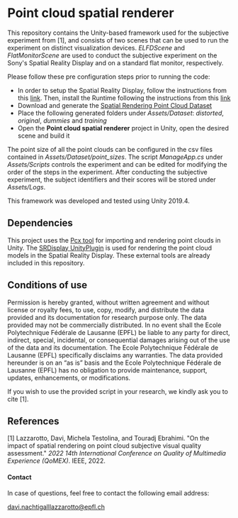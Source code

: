 # Point cloud spatial renderer

This repository contains the Unity-based framework used for the subjective experiment from [1], and consists of two scenes that can be used to run the experiment on distinct visualization devices. *ELFDScene* and *FlatMonitorScene* are used to conduct the subjective experiment on the Sony's Spatial Reality Display and on a standard flat monitor, respectively. 

Please follow these pre configuration steps prior to running the code: 

* In order to setup the Spatial Reality Display, follow the instructions from this [link](https://www.sony.net/Products/Developer-Spatial-Reality-display/en/develop/Setup/SetupSRDisplay.html). Then, install the Runtime following the instructions from this [link](https://www.sony.net/Products/Developer-Spatial-Reality-display/en/develop/Setup/SetupSRRuntime.html)
* Download and generate the [Spatial Rendering Point Cloud Dataset](https://www.epfl.ch/labs/mmspg/downloads/sr-pcd/)
* Place the following generated folders under *Assets/Dataset*: *distorted*, *original*, *dummies* and *training*
* Open the **Point cloud spatial renderer** project in Unity, open the desired scene and build it

The point size of all the point clouds can be configured in the csv files contained in *Assets/Dataset/point_sizes*. The script *ManageApp.cs* under *Assets/Scripts* controls the experiment and can be edited for modifying the order of the steps in the experiment. After conducting the subjective experiment, the subject identifiers and their scores will be stored under *Assets/Logs*. 

This framework was developed and tested using Unity 2019.4. 

## Dependencies

This project uses the [Pcx tool](https://github.com/keijiro/Pcx) for importing and rendering point clouds in Unity. The [SRDisplay UnityPlugin](https://www.sony.net/Products/Developer-Spatial-Reality-display/en/develop/Unity/Setup.html) is used for rendering the point cloud models in the Spatial Reality Display. These external tools are already included in this repository. 

## Conditions of use

Permission is hereby granted, without written agreement and without license or royalty fees, to use, copy, modify, and distribute the data provided and its documentation for research purpose only. The data provided may not be commercially distributed. In no event shall the Ecole Polytechnique Fédérale de Lausanne (EPFL) be liable to any party for direct, indirect, special, incidental, or consequential damages arising out of the use of the data and its documentation. The Ecole Polytechnique Fédérale de Lausanne (EPFL) specifically disclaims any warranties. The data provided hereunder is on an “as is” basis and the Ecole Polytechnique Fédérale de Lausanne (EPFL) has no obligation to provide maintenance, support, updates, enhancements, or modifications.

If you wish to use the provided script in your research, we kindly ask you to cite [1].

## References

[1] Lazzarotto, Davi, Michela Testolina, and Touradj Ebrahimi. "On the impact of spatial rendering on point cloud subjective visual quality assessment." *2022 14th International Conference on Quality of Multimedia Experience (QoMEX)*. IEEE, 2022.

#### Contact

In case of questions, feel free to contact the following email address: 

davi.nachtigalllazzarotto@epfl.ch